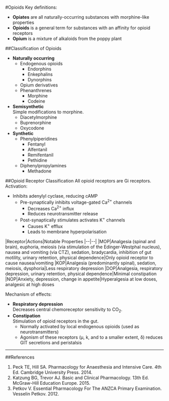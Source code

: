 #Opioids
Key definitions:
* **Opiates** are all naturally-occurring substances with morphine-like properties
* **Opioids** is a general term for substances with an affinity for opioid receptors
* **Opium** is a mixture of alkaloids from the poppy plant

##Classification of Opioids
* **Naturally occurring**  
    * Endogenous opioids
        * Endorphins
        * Enkephalins
        * Dynorphins
    * Opium derivatives
    * Phenanthrenes
        * Morphine
        * Codeine
* **Semisynthetic**  
Simple modifications to morphine.
    * Diacetylmorphine
    * Buprenorphine
    * Oxycodone
* **Synthetic**
    * Phenylpiperidines
        * Fentanyl
        * Alfentanil
        * Remifentanil
        * Pethidine
    * Diphenylpropylamines
        * Methadone

##Opioid Receptor Classification
All opioid receptors are Gi receptors. Activation:
* Inhibits adenylyl cyclase, reducing cAMP
    * Pre-synaptically inhibits voltage-gated Ca<sup>2+</sup> channels
        * Decreases Ca<sup>2+</sup> influx
        * Reduces neurotransmitter release
    * Post-synaptically stimulates activates K<sup>+</sup> channels
        * Causes K<sup>+</sup> efflux
        * Leads to membrane hyperpolarisation

|Receptor|Actions|Notable Properties
|--|--|
|MOP|Analgesia (spinal and brain), euphoria, meiosis (via stimulation of the Edinger-Westphal nucleus), nausea and vomiting (via CTZ), sedation, bradycardia, inhibition of gut motility, urinary retention, physical dependence|Only opioid receptor to cause nausea/vomiting
|KOP|Analgesia (predominantly spinal), sedation, meiosis, dysphoria|Less respiratory depression
|DOP|Analgesia, respiratory depression, urinary retention, physical dependence|Minimal constipation
|NOP|Anxiety, depression, change in appetite|Hyperalgesia at low doses, analgesic at high doses

Mechanism of effects:
* **Respiratory depression**  
Decreases central chemoreceptor sensitivity to CO<sub>2</sub>.
* **Constipation**  
Stimulation of opioid receptors in the gut.
    * Normally activated by local endogenous opioids (used as neurotransmitters)
    * Agonism of these receptors (µ, k, and to a smaller extent, δ) reduces GIT secretions and peristalsis

---

##References
1. Peck TE, Hill SA. Pharmacology for Anaesthesia and Intensive Care. 4th Ed. Cambridge University Press. 2014.  
2. Katzung BG, Trevor AJ. Basic and Clinical Pharmacology. 13th Ed. McGraw-Hill Education Europe. 2015.
3. Petkov V. Essential Pharmacology For The ANZCA Primary Examination. Vesselin Petkov. 2012.